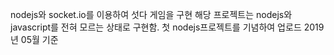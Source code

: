 nodejs와 socket.io를 이용하여 섯다 게임을 구현
해당 프로젝트는 nodejs와 javascript를 전혀 모르는 상태로 구현함.
첫 nodejs프로젝트를 기념하여 업로드
2019년 05월 기준
